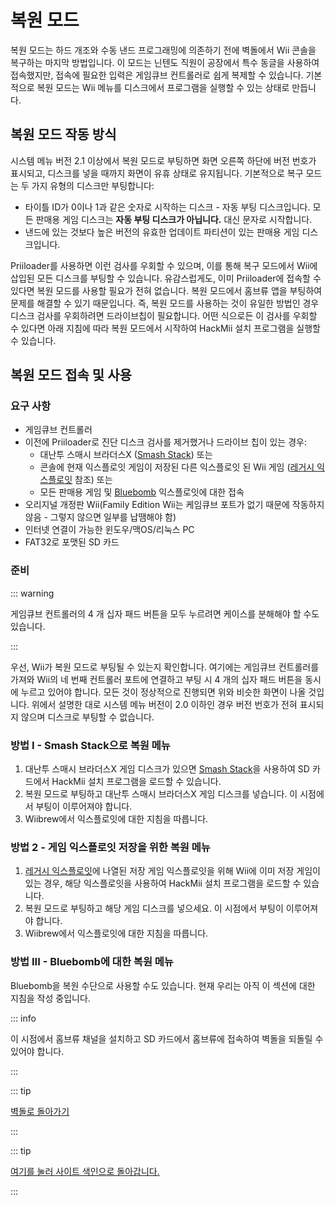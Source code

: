 # 복원 모드

복원 모드는 하드 개조와 수동 낸드 프로그래밍에 의존하기 전에 벽돌에서 Wii 콘솔을 복구하는 마지막 방법입니다. 이 모드는 닌텐도 직원이 공장에서 특수 동글을 사용하여 접속했지만, 접속에 필요한 입력은 게임큐브 컨트롤러로 쉽게 복제할 수 있습니다. 기본적으로 복원 모드는 Wii 메뉴를 디스크에서 프로그램을 실행할 수 있는 상태로 만듭니다.

## 복원 모드 작동 방식

시스템 메뉴 버전 2.1 이상에서 복원 모드로 부팅하면 화면 오른쪽 하단에 버전 번호가 표시되고, 디스크를 넣을 때까지 화면이 유휴 상태로 유지됩니다. 기본적으로 복구 모드는 두 가지 유형의 디스크만 부팅합니다:

- 타이틀 ID가 0이나 1과 같은 숫자로 시작하는 디스크 - 자동 부팅 디스크입니다. 모든 판매용 게임 디스크는 **자동 부팅 디스크가 아닙니다.** 대신 문자로 시작합니다.
- 낸드에 있는 것보다 높은 버전의 유효한 업데이트 파티션이 있는 판매용 게임 디스크입니다.

Priiloader를 사용하면 이런 검사를 우회할 수 있으며, 이를 통해 복구 모드에서 Wii에 삽입된 모든 디스크를 부팅할 수 있습니다. 유감스럽게도, 이미 Priiloader에 접속할 수 있다면 복원 모드를 사용할 필요가 전혀 없습니다. 복원 모드에서 홈브류 앱을 부팅하여 문제를 해결할 수 있기 때문입니다. 즉, 복원 모드를 사용하는 것이 유일한 방법인 경우 디스크 검사를 우회하려면 드라이브칩이 필요합니다. 어떤 식으로든 이 검사를 우회할 수 있다면 아래 지침에 따라 복원 모드에서 시작하여 HackMii 설치 프로그램을 실행할 수 있습니다.

## 복원 모드 접속 및 사용

### 요구 사항

- 게임큐브 컨트롤러
- 이전에 Priiloader로 진단 디스크 검사를 제거했거나 드라이브 칩이 있는 경우:
    - 대난투 스매시 브라더스X ([Smash Stack](legacy-exploits#smash-stack)) 또는
    - 콘솔에 현재 익스플로잇 게임이 저장된 다른 익스플로잇 된 Wii 게임 ([레거시 익스플로잇](legacy-exploits) 참조) 또는
    - 모든 판매용 게임 및 [Bluebomb](bluebomb) 익스플로잇에 대한 접속
- 오리지널 개정판 Wii(Family Edition Wii는 케임큐브 포트가 없기 때문에 작동하지 않음 - 그렇지 않으면 일부를 납땜해야 함)
- 인터넷 연결이 가능한 윈도우/맥OS/리눅스 PC
- FAT32로 포맷된 SD 카드

### 준비

::: warning

게임큐브 컨트롤러의 4 개 십자 패드 버튼을 모두 누르려면 케이스를 분해해야 할 수도 있습니다.

:::

우선, Wii가 복원 모드로 부팅될 수 있는지 확인합니다. 여기에는 게임큐브 컨트롤러를 가져와 Wii의 네 번째 컨트롤러 포트에 연결하고 부팅 시 4 개의 십자 패드 버튼을 동시에 누르고 있어야 합니다. 모든 것이 정상적으로 진행되면 위와 비슷한 화면이 나올 것입니다. 위에서 설명한 대로 시스템 메뉴 버전이 2.0 이하인 경우 버전 번호가 전혀 표시되지 않으며 디스크로 부팅할 수 없습니다.

### 방법 I - Smash Stack으로 복원 메뉴

1. 대난투 스매시 브라더스X 게임 디스크가 있으면 [Smash Stack](legacy-exploits#smash-stack)을 사용하여 SD 카드에서 HackMii 설치 프로그램을 로드할 수 있습니다.
2. 복원 모드로 부팅하고 대난투 스매시 브라더스X 게임 디스크를 넣습니다. 이 시점에서 부팅이 이루어져야 합니다.
3. Wiibrew에서 익스플로잇에 대한 지침을 따릅니다.

### 방법 2 - 게임 익스플로잇 저장을 위한 복원 메뉴

1. [레거시 익스플로잇](legacy-exploits)에 나열된 저장 게임 익스플로잇을 위해 Wii에 이미 저장 게임이 있는 경우, 해당 익스플로잇을 사용하여 HackMii 설치 프로그램을 로드할 수 있습니다.
2. 복원 모드로 부팅하고 해당 게임 디스크를 넣으세요. 이 시점에서 부팅이 이루어져야 합니다.
3. Wiibrew에서 익스플로잇에 대한 지침을 따릅니다.

### 방법 III - Bluebomb에 대한 복원 메뉴

Bluebomb을 복원 수단으로 사용할 수도 있습니다. 현재 우리는 아직 이 섹션에 대한 지침을 작성 중입니다.

::: info

이 시점에서 홈브류 채널을 설치하고 SD 카드에서 홈브류에 접속하여 벽돌을 되돌릴 수 있어야 합니다.

:::

::: tip

[벽돌로 돌아가기](bricks)

:::

::: tip

[여기를 눌러 사이트 색인으로 돌아갑니다.](site-navigation)

:::
